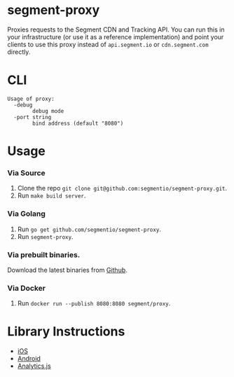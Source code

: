 # segment-proxy

Proxies requests to the Segment CDN and Tracking API. You can run this in your infrastructure (or use it as a reference implementation) and point your clients to use this proxy instead of `api.segment.io` or `cdn.segment.com` directly.

# CLI

```
Usage of proxy:
  -debug
        debug mode
  -port string
        bind address (default "8080")
```

# Usage

### Via Source

1. Clone the repo `git clone git@github.com:segmentio/segment-proxy.git`.
2. Run `make build server`.

### Via Golang

1. Run `go get github.com/segmentio/segment-proxy`.
2. Run `segment-proxy`.

### Via prebuilt binaries.

Download the latest binaries from [Github](https://github.com/segmentio/segment-proxy/releases).

### Via Docker

1. Run `docker run --publish 8080:8080 segment/proxy`.

# Library Instructions

* [iOS](https://segment.com/docs/connections/sources/catalog/libraries/mobile/ios/#proxy-https-calls)
* [Android](https://segment.com/docs/connections/sources/catalog/libraries/mobile/android/#proxying-http-calls)
* [Analytics.js](https://segment.com/docs/connections/sources/catalog/libraries/website/javascript/custom-proxy)

